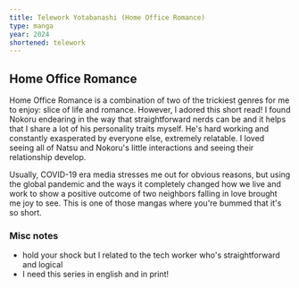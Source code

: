 ```yaml
---
title: Telework Yotabanashi (Home Office Romance) 
type: manga
year: 2024
shortened: telework
---
```


## Home Office Romance  

Home Office Romance is a combination of two of the trickiest genres for me to enjoy: slice of life and romance. However, I adored this short read! I found Nokoru endearing in the way that straightforward nerds can be and it helps that I share a lot of his personality traits myself. He's hard working and constantly exasperated by everyone else, extremely relatable. I loved seeing all of Natsu and Nokoru's little interactions and seeing their relationship develop.  
  
Usually, COVID-19 era media stresses me out for obvious reasons, but using the global pandemic and the ways it completely changed how we live and work to show a positive outcome of two neighbors falling in love brought me joy to see. This is one of those mangas where you're bummed that it's so short.  
  
### Misc notes

* hold your shock but I related to the tech worker who's straightforward and logical  
* I need this series in english and in print!  
